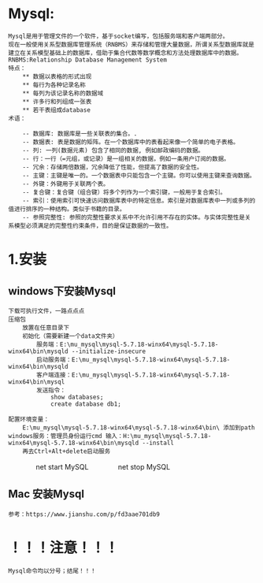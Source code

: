 # Mysql:
    Mysql是用于管理文件的一个软件，基于socket编写，包括服务端和客户端两部分。
    现在一般使用关系型数据库管理系统（RNBMS）来存储和管理大量数据，所谓关系型数据库就是
    建立在关系模型基础上的数据库，借助于集合代数等数学概念和方法处理数据库中的数据。
    RNBMS:Relationship Database Management System
    特点：
        ** 数据以表格的形式出现
        ** 每行为各种记录名称
        ** 每列为该记录名称的数据域
        ** 许多行和列组成一张表
        ** 若干表组成database
    术语：

        -- 数据库: 数据库是一些关联表的集合。.
        -- 数据表: 表是数据的矩阵。在一个数据库中的表看起来像一个简单的电子表格。
        -- 列: 一列(数据元素) 包含了相同的数据, 例如邮政编码的数据。
        -- 行：一行（=元组，或记录）是一组相关的数据，例如一条用户订阅的数据。
        -- 冗余：存储两倍数据，冗余降低了性能，但提高了数据的安全性。
        -- 主键：主键是唯一的。一个数据表中只能包含一个主键。你可以使用主键来查询数据。
        -- 外键：外键用于关联两个表。
        -- 复合键：复合键（组合键）将多个列作为一个索引键，一般用于复合索引。
        -- 索引：使用索引可快速访问数据库表中的特定信息。索引是对数据库表中一列或多列的值进行排序的一种结构。类似于书籍的目录。
        -- 参照完整性: 参照的完整性要求关系中不允许引用不存在的实体。与实体完整性是关系模型必须满足的完整性约束条件，目的是保证数据的一致性。

# 1.安装
## windows下安装Mysql
    下载可执行文件，一路点点点
    压缩包
        放置在任意目录下
        初始化（需要新建一个data文件夹）
            服务端：E:\mu_mysql\mysql-5.7.18-winx64\mysql-5.7.18-winx64\bin\mysqld --initialize-insecure
            启动服务端：E:\mu_mysql\mysql-5.7.18-winx64\mysql-5.7.18-winx64\bin\mysqld
            客户端连接：E:\mu_mysql\mysql-5.7.18-winx64\mysql-5.7.18-winx64\bin\mysql
            发送指令：
                show databases;
                create database db1;

    配置环境变量：
        E:\mu_mysql\mysql-5.7.18-winx64\mysql-5.7.18-winx64\bin\ 添加到path
    windows服务：管理员身份运行cmd 输入：H:\mu_mysql\mysql-5.7.18-winx64\mysql-5.7.18-winx64\bin\mysqld --install
        再去Ctrl+Alt+delete启动服务
　　　　net start MySQL
　　　　net stop MySQL
## Mac 安装Mysql
    参考：https://www.jianshu.com/p/fd3aae701db9
# ！！！注意！！！
    Mysql命令均以分号；结尾！！！
